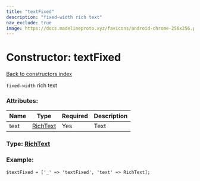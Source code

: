 ```yaml
---
title: "textFixed"
description: "fixed-width rich text"
nav_exclude: true
image: https://docs.madelineproto.xyz/favicons/android-chrome-256x256.png
---
```

# Constructor: textFixed  
[Back to constructors index](/API_docs/constructors/index.html)



`fixed-width` rich text

### Attributes:

| Name     |    Type       | Required | Description |
|----------|---------------|----------|-------------|
|text|[RichText](/API_docs/types/RichText.html) | Yes|Text|



### Type: [RichText](/API_docs/types/RichText.html)


### Example:

```
$textFixed = ['_' => 'textFixed', 'text' => RichText];
```  
